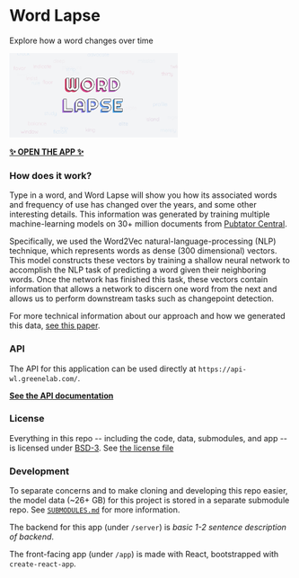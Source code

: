 # Word Lapse

Explore how a word changes over time

<img src="https://raw.githubusercontent.com/greenelab/word-lapse/main/app/public/share-thumbnail.jpg?raw=true" width="300px">

[**✨ OPEN THE APP ✨**](https://greenelab.github.io/word-lapse/)

### How does it work?

Type in a word, and Word Lapse will show you how its associated words and frequency of use has changed over the years, and some other interesting details.
This information was generated by training multiple machine-learning models on 30+ million documents from [Pubtator Central](https://www.ncbi.nlm.nih.gov/research/pubtator/). 

Specifically, we used the Word2Vec natural-language-processing (NLP) technique, which represents words as dense (300 dimensional) vectors.
This model constructs these vectors by training a shallow neural network to accomplish the NLP task of predicting a word given their neighboring words.
Once the network has finished this task, these vectors contain information that allows a network to discern one word from the next and allows us to perform downstream tasks such as changepoint detection.

For more technical information about our approach and how we generated this data, [see this paper](https://greenelab.github.io/word_lapse_manuscript/).

### API

The API for this application can be used directly at `https://api-wl.greenelab.com/`.

[**See the API documentation**](https://api-wl.greenelab.com/docs)

### License

Everything in this repo -- including the code, data, submodules, and app -- is licensed under [BSD-3](https://opensource.org/licenses/BSD-3-Clause).
See [the license file](https://github.com/greenelab/word-lapse/blob/main/LICENSE)

### Development

To separate concerns and to make cloning and developing this repo easier, the model data (~26+ GB) for this project is stored in a separate submodule repo.
See [`SUBMODULES.md`](https://github.com/greenelab/word-lapse/blob/main/SUBMODULES.md) for more information.

The backend for this app (under `/server`) is *basic 1-2 sentence description of backend*.

The front-facing app (under `/app`) is made with React, bootstrapped with `create-react-app`.
